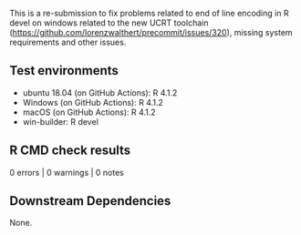 This is a re-submission to fix problems related to end of line encoding
in R devel on windows related to the new UCRT toolchain (https://github.com/lorenzwalthert/precommit/issues/320), missing system
requirements and other issues.

## Test environments

* ubuntu 18.04 (on GitHub Actions): R 4.1.2
* Windows (on GitHub Actions): R 4.1.2
* macOS (on GitHub Actions): R 4.1.2
* win-builder: R devel

## R CMD check results

0 errors | 0 warnings | 0 notes


## Downstream Dependencies

None.
